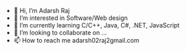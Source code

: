 - 👋 Hi, I’m Adarsh Raj
- 👀 I’m interested in Software/Web design
- 🌱 I’m currently learning C/C++, Java, C#, .NET, JavaScript
- 💞️ I’m looking to collaborate on ...
- 📫 How to reach me adarsh02raj2gmail.com

<!---
adarsh02raj/adarsh02raj is a ✨ special ✨ repository because its `README.md` (this file) appears on your GitHub profile.
You can click the Preview link to take a look at your changes.
--->
